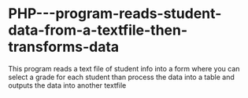 # PHP---program-reads-student-data-from-a-textfile-then-transforms-data

This program reads a text file of student info into a form where you can select
a grade for each student than process the data into a table and outputs the data into another textfile
